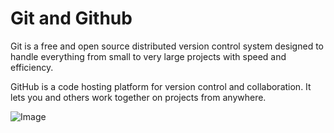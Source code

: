 # Git and Github
Git is a free and open source distributed version control system designed to handle everything from small to very large projects with speed and efficiency.

GitHub is a code hosting platform for version control and collaboration. It lets you and others work together on projects from anywhere.

![Image](https://blog.devmountain.com/wp-content/uploads/2019/07/Gitvs.Github-1a.jpg)
